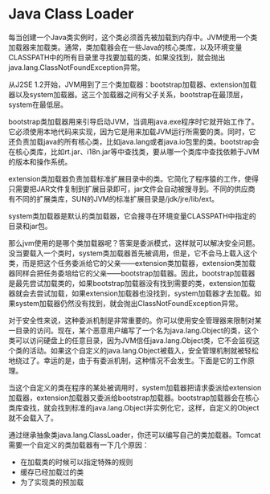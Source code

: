 # Java Class Loader

每当创建一个Java类实例时，这个类必须首先被加载到内存中。JVM使用一个类加载器来加载类。通常，类加载器会在一些Java的核心类库，以及环境变量CLASSPATH中的所有目录里寻找要加载的类，如果没找到，就会抛出java.lang.ClassNotFoundException异常。

从J2SE 1.2开始，JVM用到了三个类加载器：bootstrap加载器、extension加载器以及system加载器。这三个加载器之间有父子关系，bootstrap在最顶层，system在最低层。

bootstrap类加载器用来引导启动JVM，当调用java.exe程序时它就开始工作了。它必须使用本地代码来实现，因为它是用来加载JVM运行所需要的类。同时，它还负责加载java的所有核心类，比如java.lang或者java.io包里的类。bootstrap会在核心类库，比如rt.jar、i18n.jar等中查找类，要从哪一个类库中查找依赖于JVM的版本和操作系统。

extension类加载器负责加载标准扩展目录中的类。它简化了程序猿的工作，使得只需要把JAR文件复制到扩展目录即可，jar文件会自动被搜寻到。不同的供应商有不同的扩展类库，SUN的JVM的标准扩展目录是/jdk/jre/lib/ext。

system类加载器是默认的类加载器，它会搜寻在环境变量CLASSPATH中指定的目录和jar包。

那么jvm使用的是哪个类加载器呢？答案是委派模式，这样就可以解决安全问题。没当要载入一个类时，system类加载器首先被调用，但是，它不会马上载入这个类，而是把这个任务委派给它的父亲——extension类加载器，extension类加载器同样会把任务委培给它的父亲——bootstrap加载器。因此，bootstrap加载器是最先尝试加载类的，如果bootstrap加载器没有找到需要的类，extension加载器就会去尝试加载，如果extension加载器也没找到，system加载器才去加载。如果system加载器仍然没有找到，就会抛出ClassNotFoundException异常。

对于安全性来说，这种委派机制是非常重要的。你可以使用安全管理器来限制对某一目录的访问。现在，某个恶意用户编写了一个名为java.lang.Object的类，这个类可以访问硬盘上的任意目录，因为JVM信任java.lang.Object类，它不会监视这个类的活动。如果这个自定义的java.lang.Object被载入，安全管理机制就被轻松地绕过了。幸运的是，由于有委派机制，这种情况不会发生。下面是它的工作原理。

当这个自定义的类在程序的某处被调用时，system加载器把请求委派给extension加载器，extension加载器又委派给bootstrap加载器。bootstrap加载器会在核心类库查找，就会找到标准的java.lang.Object并实例化它，这样，自定义的Object就不会载入了。

通过继承抽象类java.lang.ClassLoader，你还可以编写自己的类加载器。Tomcat需要一个自定义的类加载器有一下几个原因：

- 在加载类的时候可以指定特殊的规则
- 缓存已经加载过的类
- 为了实现类的预加载

